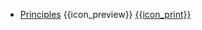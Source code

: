 * [Principles]({{baseUrl}}/principles/)
  <trigger for="pop:principles-preview">{{icon_preview}}</trigger> [{{icon_print}}](principles/print.html)

<popover id="pop:principles-preview" title="Principles {{icon_preview}}" placement="right">
  <div slot="content">
    <include src="preview.md" />
  </div>
</popover>
